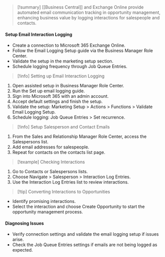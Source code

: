 >[!summary]
>[[Business Central]] and Exchange Online provide automated email communication tracking in opportunity management, enhancing business value by logging interactions for salespeople and contacts.

#### Setup Email Interaction Logging
- Create a connection to Microsoft 365 Exchange Online.
- Follow the Email Logging Setup guide via the Business Manager Role Center.
- Validate the setup in the marketing setup section.
- Schedule logging frequency through Job Queue Entries.

>[!info] Setting up Email Interaction Logging
1. Open assisted setup in Business Manager Role Center.
2. Run the Set up email logging guide.
3. Sign into Microsoft 365 with an admin account.
4. Accept default settings and finish the setup.
5. Validate the setup: Marketing Setup > Actions > Functions > Validate Email Logging Setup.
6. Schedule logging: Job Queue Entries > Set recurrence.

>[!info] Setup Salesperson and Contact Emails
1. From the Sales and Relationship Manager Role Center, access the Salespersons list.
2. Add email addresses for salespeople.
3. Repeat for contacts on the contacts list page.

>[!example] Checking Interactions
1. Go to Contacts or Salespersons lists.
2. Choose Navigate > Salesperson > Interaction Log Entries.
3. Use the Interaction Log Entries list to review interactions.

>[!tip] Converting Interactions to Opportunities
- Identify promising interactions.
- Select the interaction and choose Create Opportunity to start the opportunity management process.

#### Diagnosing Issues
- Verify connection settings and validate the email logging setup if issues arise.
- Check the Job Queue Entries settings if emails are not being logged as expected.
